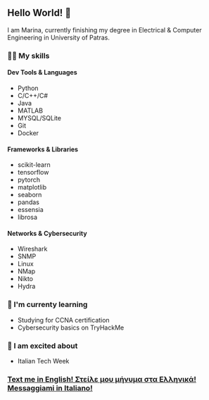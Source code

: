 ## Hello World! 👋
I am Marina, currently finishing my degree in Electrical & Computer Engineering in University of Patras. 

### 👩‍💻 My skills
#### Dev Tools & Languages
* Python
* C/C++/C#
* Java
* MATLAB
* MYSQL/SQLite
* Git
* Docker

#### Frameworks & Libraries
* scikit-learn
* tensorflow
* pytorch
* matplotlib
* seaborn
* pandas
* essensia
* librosa

#### Networks & Cybersecurity
* Wireshark
* SNMP
* Linux
* NMap
* Nikto
* Hydra

### 🌱 I'm currenty learning
* Studying for CCNA certification
* Cybersecurity basics on TryHackMe

### 🎉 I am excited about
* Italian Tech Week

### [Text me in English! Στείλε μου μήνυμα στα Ελληνικά! Messaggiami in Italiano!](https://www.linkedin.com/in/marina-diagourta/)
